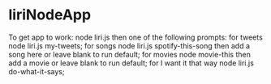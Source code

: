 # liriNodeApp
To get app to work: node liri.js then one of the following prompts:
for tweets node liri.js my-tweets;
for songs node liri.js spotify-this-song then add a song here or leave blank to run default;
for movies node movie-this then add a movie or leave blank to run default;
for I want it that way node liri.js do-what-it-says;
